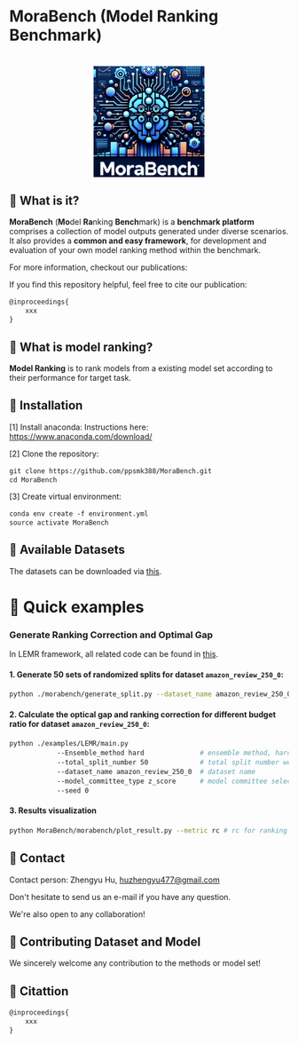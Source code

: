 
# MoraBench (**Mo**del **Ra**nking **Bench**mark)

<h1 style="text-align:center">
<img style="vertical-align:middle" width="200" height="200" src="./images/MoraBench_logo.png" />
</h1>

## 🔧 What is it?

**MoraBench** (**Mo**del **Ra**nking **Bench**mark) is a **benchmark platform** comprises a collection of model outputs generated under diverse scenarios. It also provides a **common and easy framework**, for development and evaluation of your own model ranking method within the benchmark.
 
 



For more information, checkout our publications: 


If you find this repository helpful, feel free to cite our publication:

```
@inproceedings{
    xxx
}
```

## 🔧 What is model ranking?

**Model Ranking** is to rank models from a existing model set according to their performance for target task.



## 🔧 Installation

[1] Install anaconda:
Instructions here: https://www.anaconda.com/download/

[2] Clone the repository:
```
git clone https://github.com/ppsmk388/MoraBench.git
cd MoraBench
```

[3] Create virtual environment:
```
conda env create -f environment.yml
source activate MoraBench
```


<!-- If this not working or you want to use only a subset of modules of Wrench, check out this [wiki page](https://github.com/JieyuZ2/wrench/wiki/Environment-Installation) -->



## 🔧 Available Datasets


The datasets can be downloaded via [this](https://drive.google.com/drive/folders/1_iPhZXG_Vrcgm1Dect3N0iMUZpboYebp?usp=sharing).


<!-- A documentation of dataset format and usage can be found in this [wiki-page](https://github.com/ppsmk388/MoraBench/wiki/Dataset:-Format-and-Usage) -->
<!-- 

### Weak Supervision:



### Semi-supervised Learning:



### Prompt Selection:

 -->




# 🔧  Quick examples


### Generate Ranking Correction and Optimal Gap

In LEMR framework, all related code can be found in [this](https://github.com/ppsmk388/MoraBench/tree/main/examples/LEMR).



#### 1. Generate 50 sets of randomized splits for dataset `amazon_review_250_0`:



```sh
python ./morabench/generate_split.py --dataset_name amazon_review_250_0 --split_num 50 
```

#### 2. Calculate the optical gap and ranking correction for different budget ratio for dataset `amazon_review_250_0`:



```sh
python ./examples/LEMR/main.py 
            --Ensemble_method hard              # ensemble method, hard or soft
            --total_split_number 50             # total split number we used
            --dataset_name amazon_review_250_0  # dataset name
            --model_committee_type z_score      # model committee selection type, z_score or all_model
            --seed 0
```





#### 3. Results visualization


```sh
python MoraBench/morabench/plot_result.py --metric rc # rc for ranking correction and og for optimal gap
```



## 🔧  Contact

Contact person: Zhengyu Hu, [huzhengyu477@gmail.com](mailto:huzhengyu477@gmail.com)

Don't hesitate to send us an e-mail if you have any question.

We're also open to any collaboration!


## 🔧  Contributing Dataset and Model

We sincerely welcome any contribution to the methods or model set!



## 🔧  Citattion
```
@inproceedings{
    xxx
}
```
